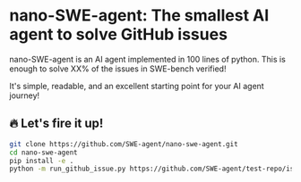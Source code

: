 # nano-SWE-agent: The smallest AI agent to solve GitHub issues

nano-SWE-agent is an AI agent implemented in 100 lines of python.
This is enough to solve XX% of the issues in SWE-bench verified!

It's simple, readable, and an excellent starting point for your AI agent
journey!

## 🔥 Let's fire it up!

```bash
git clone https://github.com/SWE-agent/nano-swe-agent.git
cd nano-swe-agent
pip install -e .
python -m run_github_issue.py https://github.com/SWE-agent/test-repo/issues/1
```